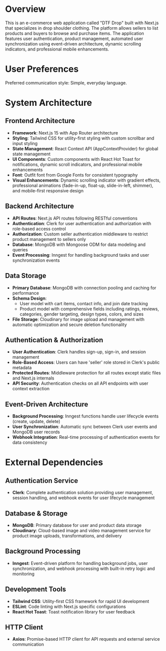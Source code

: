 # Overview

This is an e-commerce web application called "DTF Drop" built with Next.js that specializes in drop shoulder clothing. The platform allows sellers to list products and buyers to browse and purchase items. The application features user authentication, product management, automated user synchronization using event-driven architecture, dynamic scrolling indicators, and professional mobile enhancements.

# User Preferences

Preferred communication style: Simple, everyday language.

# System Architecture

## Frontend Architecture
- **Framework**: Next.js 15 with App Router architecture
- **Styling**: Tailwind CSS for utility-first styling with custom scrollbar and input styling
- **State Management**: React Context API (AppContextProvider) for global state management
- **UI Components**: Custom components with React Hot Toast for notifications, dynamic scroll indicators, and professional mobile enhancements
- **Font**: Outfit font from Google Fonts for consistent typography
- **Visual Enhancements**: Dynamic scrolling indicator with gradient effects, professional animations (fade-in-up, float-up, slide-in-left, shimmer), and mobile-first responsive design

## Backend Architecture
- **API Routes**: Next.js API routes following RESTful conventions
- **Authentication**: Clerk for user authentication and authorization with role-based access control
- **Authorization**: Custom seller authentication middleware to restrict product management to sellers only
- **Database**: MongoDB with Mongoose ODM for data modeling and queries
- **Event Processing**: Inngest for handling background tasks and user synchronization events

## Data Storage
- **Primary Database**: MongoDB with connection pooling and caching for performance
- **Schema Design**: 
  - User model with cart items, contact info, and join date tracking
  - Product model with comprehensive fields including ratings, reviews, categories, gender targeting, design types, colors, and sizes
- **File Storage**: Cloudinary for image upload and management with automatic optimization and secure deletion functionality

## Authentication & Authorization
- **User Authentication**: Clerk handles sign-up, sign-in, and session management
- **Role-Based Access**: Users can have 'seller' role stored in Clerk's public metadata
- **Protected Routes**: Middleware protection for all routes except static files and Next.js internals
- **API Security**: Authentication checks on all API endpoints with user context extraction

## Event-Driven Architecture
- **Background Processing**: Inngest functions handle user lifecycle events (create, update, delete)
- **User Synchronization**: Automatic sync between Clerk user events and MongoDB user records
- **Webhook Integration**: Real-time processing of authentication events for data consistency

# External Dependencies

## Authentication Service
- **Clerk**: Complete authentication solution providing user management, session handling, and webhook events for user lifecycle management

## Database & Storage
- **MongoDB**: Primary database for user and product data storage
- **Cloudinary**: Cloud-based image and video management service for product image uploads, transformations, and delivery

## Background Processing
- **Inngest**: Event-driven platform for handling background jobs, user synchronization, and webhook processing with built-in retry logic and monitoring

## Development Tools
- **Tailwind CSS**: Utility-first CSS framework for rapid UI development
- **ESLint**: Code linting with Next.js specific configurations
- **React Hot Toast**: Toast notification library for user feedback

## HTTP Client
- **Axios**: Promise-based HTTP client for API requests and external service communication